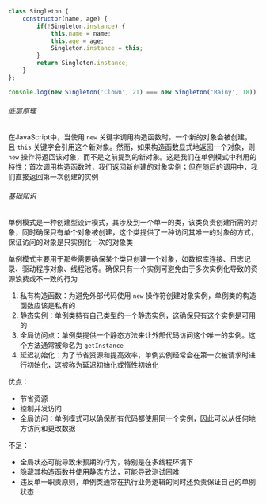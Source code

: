 ```JavaScript
class Singleton {
    constructor(name, age) {
        if(!Singleton.instance) {
            this.name = name;
            this.age = age;
            Singleton.instance = this;
        }
        return Singleton.instance;
    }
};

console.log(new Singleton('Clown', 21) === new Singleton('Rainy', 18)); // true
```

###### 底层原理

在JavaScript中，当使用 `new` 关键字调用构造函数时，一个新的对象会被创建，且 `this` 关键字会引用这个新对象。然而，如果构造函数显式地返回一个对象，则 `new` 操作将返回该对象，而不是之前提到的新对象。这是我们在单例模式中利用的特性：首次调用构造函数时，我们返回新创建的对象实例；但在随后的调用中，我们直接返回第一次创建的实例

###### 基础知识

单例模式是一种创建型设计模式，其涉及到一个单一的类，该类负责创建所需的对象，同时确保只有单个对象被创建，这个类提供了一种访问其唯一的对象的方式，保证访问的对象是只实例化一次的对象类

单例模式主要用于那些需要确保某个类只创建一个对象，如数据库连接、日志记录、驱动程序对象、线程池等。确保只有一个实例可避免由于多次实例化导致的资源浪费或不一致的行为

1. 私有构造函数：为避免外部代码使用 `new` 操作符创建对象实例，单例类的构造函数应该是私有的
2. 静态实例：单例类持有自己类型的一个静态实例，这确保只有这个实例是可用的
3. 全局访问点：单例类提供一个静态方法来让外部代码访问这个唯一的实例。这个方法通常被命名为 `getInstance`
4. 延迟初始化：为了节省资源和提高效率，单例实例经常会在第一次被请求时进行初始化，这被称为延迟初始化或惰性初始化

优点：
* 节省资源
* 控制并发访问
* 全局访问：单例模式可以确保所有代码都使用同一个实例，因此可以从任何地方访问和更改数据

不足：
* 全局状态可能导致未预期的行为，特别是在多线程环境下
* 隐藏其构造函数并使用静态方法，可能导致测试困难
* 违反单一职责原则，单例类通常在执行业务逻辑的同时还负责保证自己的单例状态
